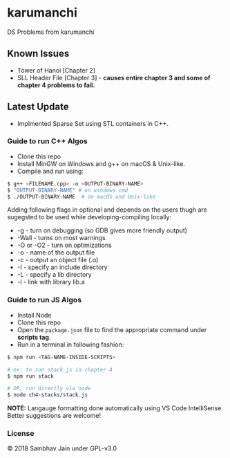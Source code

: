 # karumanchi

DS Problems from karumanchi

## Known Issues

- Tower of Hanoi [Chapter 2]
- SLL Header File [Chapter 3] - **causes entire chapter 3 and some of chapter 4 problems to fail.**

## Latest Update

- Implmented Sparse Set using STL containers in C++.

### Guide to run C++ Algos

- Clone this repo
- Install MinGW on Windows and g++ on macOS & Unix-like.
- Compile and run using: 

```sh
$ g++ <FILENAME.cpp> -o <OUTPUT-BINARY-NAME>
$ "OUTPUT-BINARY-NAME" # on windows cmd
$ ./OUTPUT-BINARY-NAME	# on macOS and Unix-like
```

Adding following flags in optional and depends on the users thugh are sugegsted to be used while developing-compiling locally:

* -g - turn on debugging (so GDB gives more friendly output)
* -Wall - turns on most warnings
* -O or -O2 - turn on optimizations
* -o <name> - name of the output file
* -c - output an object file (.o)
* -I<include path> - specify an include directory
* -L<library path> - specify a lib directory
* -l<library> - link with library lib<library>.a

### Guide to run JS Algos

- Install Node
- Clone this repo
- Open the `package.json` file to find the appropriate command under **scripts tag**.
- Run in a terminal in following fashion:

```sh
$ npm run <TAG-NAME-INSIDE-SCRIPTS>

# ex: to run stack.js in chapter 4
$ npm run stack

# OR, run directly via node
$ node ch4-stacks/stack.js
```

**NOTE:** Langauge formatting done automatically using VS Code IntelliSense. Better suggestions are welcome!

### License

© 2018 Sambhav Jain under GPL-v3.0